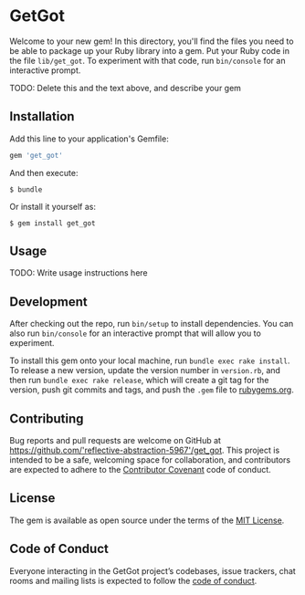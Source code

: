 # GetGot

Welcome to your new gem! In this directory, you'll find the files you need to be able to package up your Ruby library into a gem. Put your Ruby code in the file `lib/get_got`. To experiment with that code, run `bin/console` for an interactive prompt.

TODO: Delete this and the text above, and describe your gem

## Installation

Add this line to your application's Gemfile:

```ruby
gem 'get_got'
```

And then execute:

    $ bundle

Or install it yourself as:

    $ gem install get_got

## Usage

TODO: Write usage instructions here

## Development

After checking out the repo, run `bin/setup` to install dependencies. You can also run `bin/console` for an interactive prompt that will allow you to experiment.

To install this gem onto your local machine, run `bundle exec rake install`. To release a new version, update the version number in `version.rb`, and then run `bundle exec rake release`, which will create a git tag for the version, push git commits and tags, and push the `.gem` file to [rubygems.org](https://rubygems.org).

## Contributing

Bug reports and pull requests are welcome on GitHub at https://github.com/'reflective-abstraction-5967'/get_got. This project is intended to be a safe, welcoming space for collaboration, and contributors are expected to adhere to the [Contributor Covenant](http://contributor-covenant.org) code of conduct.

## License

The gem is available as open source under the terms of the [MIT License](https://opensource.org/licenses/MIT).

## Code of Conduct

Everyone interacting in the GetGot project’s codebases, issue trackers, chat rooms and mailing lists is expected to follow the [code of conduct](https://github.com/'reflective-abstraction-5967'/get_got/blob/master/CODE_OF_CONDUCT.md).
